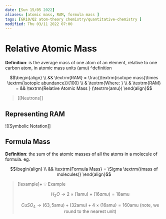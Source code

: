 ```yaml
---
date: [Sun 15/05 2022]
aliases: [atomic mass, RAM, formula mass ]
tags: [GR10/Q2 atom-theory chemistry/quantitative-chemistry ]
modified: Thu 03/11 2022 07:00
---
```

# Relative Atomic Mass
**Definition**: is the average mass of one atom of an element, relative to one carbon atom, in atomic mass units (amu) ^definition

$$\begin{align}
\\ && \textrm{RAM} = \frac{\textrm{isotope mass}\times \textrm{isotopic abundance}}{100}
\\ & \textrm{Where: }
\\ & \textrm{RAM} = && \textrm{Relative Atomic Mass } (\textrm{amu})
\end{align}$$
> [[Neutrons]]

## Representing RAM
![[Symbolic Notation]]

## Formula Mass

**Definition**: the sum of the atomic masses of all the atoms in a molecule of formula. eg.

$$\begin{align}
\\ && \textrm{Formula Mass} = \Sigma \textrm{(mass of molecules)}
\end{align}$$


> [!example]+ :bulb: Example
> 
> $$H_2O → 2 \times (1 \textrm{amu}) + (16 amu) = 18 \textrm{amu}$$
>
> $$CuSO_4 → (63,5 \textrm{amu}) + (32 \textrm{amu}) + 4 \times (16 \textrm{amu}) = 160 \textrm{amu} \textrm{ (note, we round to the nearest unit)}$$